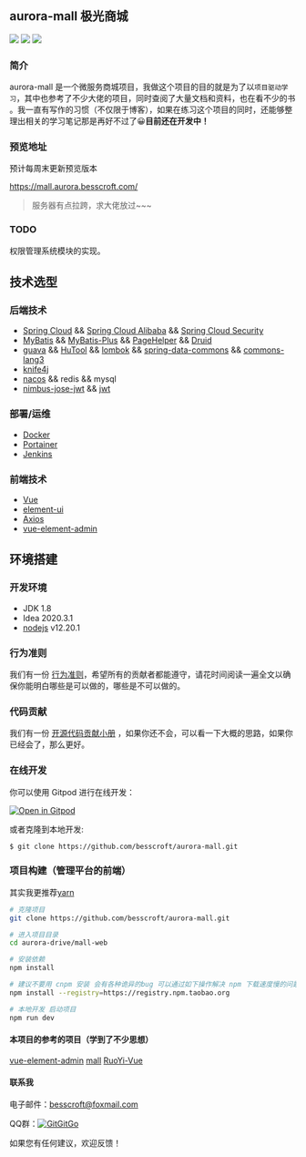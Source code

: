 ## aurora-mall	极光商城

[![](https://img.shields.io/badge/%E5%BC%80%E5%8F%91%E8%BF%9B%E5%BA%A6-%E5%BC%80%E5%8F%91%E4%B8%AD-brightgreen?style=flat-square)]() [![](https://img.shields.io/badge/license-MIT-green?style=flat-square)](https://github.com/besscroft/SpringCloud-mall/blob/master/LICENSE) [![](https://img.shields.io/badge/release-v0.0.1-orange?style=flat-square)]()

### 简介

aurora-mall 是一个微服务商城项目，我做这个项目的目的就是为了以`项目驱动学习`，其中也参考了不少大佬的项目，同时查阅了大量文档和资料，也在看不少的书 。我一直有写作的习惯（不仅限于博客），如果在练习这个项目的同时，还能够整理出相关的学习笔记那是再好不过了😀**目前还在开发中！**

### 预览地址

预计每周末更新预览版本

https://mall.aurora.besscroft.com/

> 服务器有点拉跨，求大佬放过~~~

### TODO

权限管理系统模块的实现。

## 技术选型

### 后端技术

* [Spring Cloud](https://spring.io/projects/spring-cloud) && [Spring Cloud Alibaba](https://spring.io/projects/spring-cloud-alibaba) && [Spring Cloud Security](https://spring.io/projects/spring-cloud-security)
* [MyBatis](https://mybatis.org/mybatis-3/zh/index.html) && [MyBatis-Plus](https://baomidou.com/) && [PageHelper](https://pagehelper.github.io/) && [Druid](https://github.com/alibaba/druid)
* [guava](https://github.com/google/guava) && [HuTool](https://www.hutool.cn/docs/#/) && [lombok](https://projectlombok.org/) && [spring-data-commons](https://github.com/spring-projects/spring-data-commons) && [commons-lang3](https://commons.apache.org/proper/commons-lang/)
* [knife4j](https://doc.xiaominfo.com/knife4j/)
* [nacos](https://nacos.io/zh-cn/docs/what-is-nacos.html) && redis && mysql
* [nimbus-jose-jwt](https://bitbucket.org/connect2id/nimbus-jose-jwt/src/master/) && [jwt](https://github.com/jwtk/jjwt)

### 部署/运维

* [Docker](https://www.docker.com/)
* [Portainer](https://github.com/portainer/portainer)
* [Jenkins](https://github.com/jenkinsci/jenkins)

### 前端技术

* [Vue](https://vuejs.org/)
* [element-ui](https://element.eleme.io/)
* [Axios](https://github.com/axios/axios)
* [vue-element-admin](https://panjiachen.github.io/vue-element-admin-site/zh/)


## 环境搭建

### 开发环境

* JDK 1.8
* Idea 2020.3.1
* [nodejs](https://nodejs.org/dist/latest-v12.x/) v12.20.1

### 行为准则

我们有一份 [行为准则](https://github.com/besscroft/aurora-mall/blob/main/CODE_OF_CONDUCT.md)，希望所有的贡献者都能遵守，请花时间阅读一遍全文以确保你能明白哪些是可以做的，哪些是不可以做的。

### 代码贡献

我们有一份 [开源代码贡献小册](https://github.com/besscroft/aurora-mall/blob/main/fork-and-push.md) ，如果你还不会，可以看一下大概的思路，如果你已经会了，那么更好。

### 在线开发

你可以使用 Gitpod 进行在线开发：

<p><a href="https://gitpod.io/#https://github.com/besscroft/aurora-mall" rel="nofollow"><img src="https://camo.githubusercontent.com/1eb1ddfea6092593649f0117f7262ffa8fbd3017/68747470733a2f2f676974706f642e696f2f627574746f6e2f6f70656e2d696e2d676974706f642e737667" alt="Open in Gitpod" data-canonical-src="https://gitpod.io/button/open-in-gitpod.svg" style="max-width:100%;"></a></p>

或者克隆到本地开发:

```
$ git clone https://github.com/besscroft/aurora-mall.git
```
### 项目构建（管理平台的前端）

其实我更推荐[yarn](https://github.com/yarnpkg/yarn)

```bash
# 克隆项目
git clone https://github.com/besscroft/aurora-mall.git

# 进入项目目录
cd aurora-drive/mall-web

# 安装依赖
npm install

# 建议不要用 cnpm 安装 会有各种诡异的bug 可以通过如下操作解决 npm 下载速度慢的问题
npm install --registry=https://registry.npm.taobao.org

# 本地开发 启动项目
npm run dev
```

#### 本项目的参考的项目（学到了不少思想）

[vue-element-admin](https://github.com/PanJiaChen/vue-element-admin)
[mall](https://github.com/macrozheng/mall)
[RuoYi-Vue](https://gitee.com/y_project/RuoYi-Vue)

#### 联系我

电子邮件：besscroft@foxmail.com

QQ群：<a target="_blank" href="https://qm.qq.com/cgi-bin/qm/qr?k=QGRHYDL2XE46mQMgl54WtIUl5pSuHVKP&jump_from=webapi"><img border="0" src="http://pub.idqqimg.com/wpa/images/group.png" alt="GitGitGo" title="GitGitGo"></a>

如果您有任何建议，欢迎反馈！